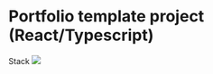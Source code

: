 # Portfolio template project (React/Typescript)

Stack
<img src="https://img.shields.io/badge/React-20232A?style=for-the-badge&logo=react&logoColor=61DAFB" />